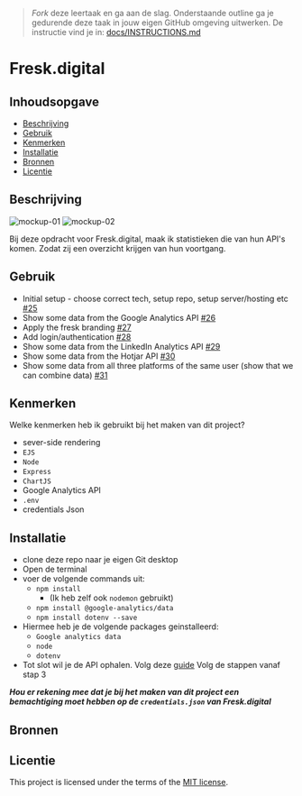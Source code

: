 > _Fork_ deze leertaak en ga aan de slag. Onderstaande outline ga je gedurende deze taak in jouw eigen GitHub omgeving uitwerken. De instructie vind je in: [docs/INSTRUCTIONS.md](docs/INSTRUCTIONS.md)

# Fresk.digital
<!-- Geef je project een titel en schrijf in één zin wat het is -->

## Inhoudsopgave

  * [Beschrijving](#beschrijving)
  * [Gebruik](#gebruik)
  * [Kenmerken](#kenmerken)
  * [Installatie](#installatie)
  * [Bronnen](#bronnen)
  * [Licentie](#licentie)

## Beschrijving
![mockup-01](https://github.com/SamaraFellaDina/proof-of-concept/assets/144009778/67360457-eceb-4371-bd2d-14f78ec6e0f8)
![mockup-02](https://github.com/SamaraFellaDina/proof-of-concept/assets/144009778/47ed6401-0d8e-4d1c-a7c1-384f41ca87be)

Bij deze opdracht voor Fresk.digital, maak ik statistieken die van hun API's komen. Zodat zij een overzicht krijgen van hun voortgang. 

## Gebruik
<!-- Bij Gebruik staat de user story, hoe het werkt en wat je er mee kan. -->
* Initial setup - choose correct tech, setup repo, setup server/hosting etc [#25](https://github.com/SamaraFellaDina/proof-of-concept/issues/25)
* Show some data from the Google Analytics API [#26](https://github.com/SamaraFellaDina/proof-of-concept/issues/26)
* Apply the fresk branding [#27](https://github.com/SamaraFellaDina/proof-of-concept/issues/27)
* Add login/authentication [#28](https://github.com/SamaraFellaDina/proof-of-concept/issues/28)
* Show some data from the LinkedIn Analytics API [#29](https://github.com/SamaraFellaDina/proof-of-concept/issues/29)
* Show some data from the Hotjar API [#30](https://github.com/SamaraFellaDina/proof-of-concept/issues/30)
* Show some data from all three platforms of the same user (show that we can combine data) [#31](https://github.com/SamaraFellaDina/proof-of-concept/issues/31)

## Kenmerken
<!-- Bij Kenmerken staat welke technieken zijn gebruikt en hoe. Wat is de HTML structuur? Wat zijn de belangrijkste dingen in CSS? Wat is er met JS gedaan en hoe? Misschien heb je iets met NodeJS gedaan, of heb je een framwork of library gebruikt? -->
Welke kenmerken heb ik gebruikt bij het maken van dit project?
* sever-side rendering
* `EJS`
* `Node`
* `Express`
* `ChartJS`
* Google Analytics API
* `.env`
* credentials Json
  
## Installatie
<!-- Bij Instalatie staat hoe een andere developer aan jouw repo kan werken -->
* clone deze repo naar je eigen Git desktop
* Open de terminal
* voer de volgende commands uit:
  * `npm install`
    * (Ik heb zelf ook `nodemon` gebruikt)
  * `npm install @google-analytics/data`
  * `npm install dotenv --save`
* Hiermee heb je de volgende packages geinstalleerd:
  * `Google analytics data`
  * `node`
  * `dotenv`
 * Tot slot wil je de API ophalen. Volg deze [guide](https://developers.google.com/analytics/devguides/reporting/data/v1/quickstart-client-libraries) Volg de stappen vanaf stap 3

***Hou er rekening mee dat je bij het maken van dit project een bemachtiging moet hebben op de `credentials.json` van Fresk.digital*** 

## Bronnen

## Licentie

This project is licensed under the terms of the [MIT license](./LICENSE).

